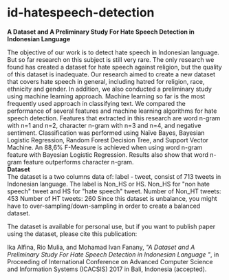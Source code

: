 # id-hatespeech-detection

<b>A Dataset and A Preliminary Study For Hate Speech Detection in Indonesian Language</b><br>

The objective of our work is to detect hate speech in Indonesian language. But so far research on this subject is still very rare. The only research we found has created a dataset for hate speech against religion, but the quality of this dataset is inadequate. Our research aimed to create a new dataset that covers hate speech in general, including hatred for religion, race, ethnicity and gender. In addition, we also conducted a preliminary study using machine learning approach. Machine learning so far is the most frequently used approach in classifying text. We compared the performance of several features and machine learning algorithms for hate speech detection. Features that extracted in this research are word n-gram with n=1 and n=2, character n-gram with n=3 and n=4, and negative sentiment. Classification was performed using Naïve Bayes, Bayesian Logistic Regression, Random Forest Decision Tree, and Support Vector Machine. An 88,6% F-Measure is achieved when using word n-gram feature with Bayesian Logistic Regression. Results also show that word n-gram feature outperforms character n-gram.
<br>
<b>Dataset</b><br>
The dataset is a two columns data of: label - tweet, consist of 713 tweets in Indonesian language.
The label is Non_HS or HS. Non_HS for "non hate speech" tweet and HS for "hate speech" tweet. 
Number of Non_HT tweets: 453
Number of HT tweets: 260
Since this dataset is unbalance, you might have to over-sampling/down-sampling in order to create a balanced dataset.

The dataset is available for personal use, but if you want to publish paper using the dataset, please cite this publication:

Ika Alfina, Rio Mulia, and Mohamad Ivan Fanany, <i>"A Dataset and A Preliminary Study For Hate Speech Detection in Indonesian Language 
"</i>, in Proceeding of International Conference on Advanced Computer Science and Information Systems (ICACSIS) 2017 in Bali, Indonesia (accepted).

